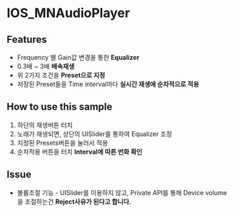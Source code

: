 # IOS_MNAudioPlayer

## Features
* Frequency 별 Gain값 변경을 통한 **Equalizer**
* 0.3배 ~ 3배 **배속재생**
* 위 2가지 조건을 **Preset으로 지정**
* 저장된 Preset들을 Time interval마다  **실시간 재생에 순차적으로 적용** 


## How to use this sample
1. 하단의 재생버튼 터치
2. 노래가 재생되면, 상단의 UISlider를 통하여 Equalizer 조정
3. 지정된 Presets버튼을 눌러서 적용
4. 순차적용 버튼을 터치 **Interval에 따른 번화 확인**


## Issue
* 볼륨조절 기능 -  UISlider를 이용하지 않고, Private API를 통해 Device volume을 조절하는건 **Reject사유가 된다고 합니다.**
